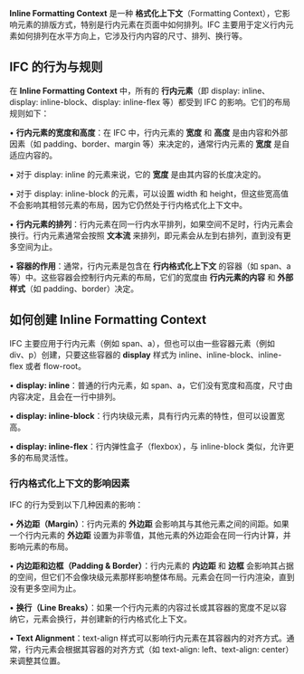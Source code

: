 **Inline Formatting Context** 是一种 **格式化上下文**（Formatting Context），它影响元素的排版方式，特别是行内元素在页面中如何排列。IFC 主要用于定义行内元素如何排列在水平方向上，它涉及行内内容的尺寸、排列、换行等。


## IFC 的行为与规则

在 **Inline Formatting Context** 中，所有的 **行内元素**（即 display: inline、display: inline-block、display: inline-flex 等）都受到 IFC 的影响。它们的布局规则如下：

• **行内元素的宽度和高度**：在 IFC 中，行内元素的 **宽度** 和 **高度** 是由内容和外部因素（如 padding、border、margin 等）来决定的，通常行内元素的 **宽度** 是自适应内容的。

• 对于 display: inline 的元素来说，它的 **宽度** 是由其内容的长度决定的。

• 对于 display: inline-block 的元素，可以设置 width 和 height，但这些宽高值不会影响其相邻元素的布局，因为它仍然处于行内格式化上下文中。

• **行内元素的排列**：行内元素在同一行内水平排列，如果空间不足时，行内元素会换行。行内元素通常会按照 **文本流** 来排列，即元素会从左到右排列，直到没有更多空间为止。

• **容器的作用**：通常，行内元素是包含在 **行内格式化上下文** 的容器（如 span、a 等）中。这些容器会控制行内元素的布局，它们的宽度由 **行内元素的内容** 和 **外部样式**（如 padding、border）决定。

  

## 如何创建 Inline Formatting Context

  IFC 主要应用于行内元素（例如 span、a），但也可以由一些容器元素（例如 div、p）创建，只要这些容器的 **display** 样式为 inline、inline-block、inline-flex 或者 flow-root。

• **display: inline**：普通的行内元素，如 span、a，它们没有宽度和高度，尺寸由内容决定，且会在一行中排列。

• **display: inline-block**：行内块级元素，具有行内元素的特性，但可以设置宽高。

• **display: inline-flex**：行内弹性盒子（flexbox），与 inline-block 类似，允许更多的布局灵活性。

  
### 行内格式化上下文的影响因素

IFC 的行为受到以下几种因素的影响：

• **外边距（Margin）**：行内元素的 **外边距** 会影响其与其他元素之间的间距。如果一个行内元素的 **外边距** 设置为非零值，其他元素的外边距会在同一行内计算，并影响元素的布局。

• **内边距和边框（Padding & Border）**：行内元素的 **内边距** 和 **边框** 会影响其占据的空间，但它们不会像块级元素那样影响整体布局。元素会在同一行内渲染，直到没有更多空间为止。

• **换行（Line Breaks）**：如果一个行内元素的内容过长或其容器的宽度不足以容纳它，元素会换行，并创建新的行内格式化上下文。

• **Text Alignment**：text-align 样式可以影响行内元素在其容器内的对齐方式。通常，行内元素会根据其容器的对齐方式（如 text-align: left、text-align: center）来调整其位置。
